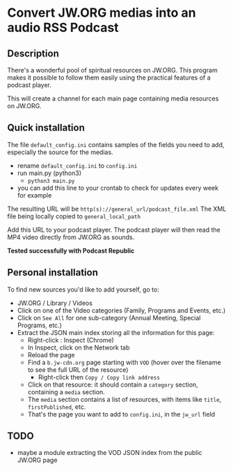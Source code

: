 # Convert JW.ORG medias into an audio RSS Podcast

## Description

There's a wonderful pool of spiritual resources on JW.ORG.
This program makes it possible to follow them easily using the practical features of a podcast player.

This will create a channel for each main page containing media resources on JW.ORG.

## Quick installation

The file `default_config.ini` contains samples of the fields you need to add, especially the source for the medias.

- rename `default_config.ini` to `config.ini`
- run main.py (python3)
  - ```python3 main.py```
- you can add this line to your crontab to check for updates every week for example

The resulting URL will be `http(s)://general_url/podcast_file.xml`
The XML file being locally copied to `general_local_path`

Add this URL to your podcast player.
The podcast player will then read the MP4 video directly from JW.ORG as sounds.

**Tested successfully with Podcast Republic**

## Personal installation

To find new sources you'd like to add yourself, go to:
- JW.ORG / Library / Videos
- Click on one of the Video categories (Family, Programs and Events, etc.)
- Click on `See All` for one sub-category (Annual Meeting, Special Programs, etc.)
- Extract the JSON main index storing all the information for this page:
  - Right-click : Inspect (Chrome)
  - In Inspect, click on the Network tab
  - Reload the page
  - Find a `b.jw-cdn.org` page starting with `VOD` (hover over the filename to see the full URL of the resource)
    - Right-click then `Copy / Copy link address`
  - Click on that resource: it should contain a `category` section, containing a `media` section.
  - The `media` section contains a list of resources, with items like `title`, `firstPublished`, etc.
  - That's the page you want to add to `config.ini`, in the `jw_url` field

## TODO

- maybe a module extracting the VOD JSON index from the public JW.ORG page

